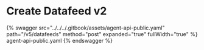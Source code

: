 # Create Datafeed v2


{% swagger src="../../../.gitbook/assets/agent-api-public.yaml" path="/v5/datafeeds" method="post" expanded="true" fullWidth="true" %} agent-api-public.yaml {% endswagger %}
